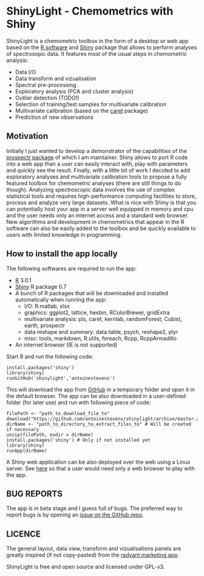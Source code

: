 # ShinyLight - Chemometrics with Shiny

ShinyLight is a chemometric toolbox in the form of a desktop or web app based on the [R software](http://cran.r-project.org/) and [Shiny](http://www.rstudio.com/shiny/) package that allows to perform analyses of spectrosopic data. It features most of the usual steps in chemometric analysis:

  * Data I/O
  * Data transform and vizualisation
  * Spectral pre-processing
  * Exploratory analysis (PCA and cluster analysis) 
  * Outlier detection (TODO!)
  * Selection of training/test samples for multivariate calibration
  * Multivariate calibration (based on the [caret](http://cran.r-project.org/web/packages/caret/index.html) package) 
  * Prediction of new observations

## Motivation

Initially I just wanted to develop a demonstrator of the capabilities of the [prospectr package](http://antoinestevens.github.io/prospectr/) of which I am maintainer. Shiny allows to port R code into a web app than a user can easily interact with, play with parameters and quickly see the result. Finally, with a little bit of work I decided to add exploratory analyses and multivariate calibration tools to propose a fully featured toolbox for chemometric analyses (there are still things to do though). Analyzing spectroscopic data involves the use of complex statistical tools and requires high-performance computing facilities to store, process and analyze very large datasets. What is nice with Shiny is that you can potentially host your app in a server well equipped in memory and cpu and the user needs only an internet access and a standard web browser. New algorithms and development in chemometrics that appear in the R software can also be easily added to the toolbox and be quickly available to users with limited knowledge in programming.

## How to install the app locally

The following softwares are required to run the app:

  * [R](http://cran.r-project.org/) 3.0.1
  * [Shiny](http://cran.r-project.org/web/packages/shiny/index.html) R package 0.7
  * A bunch of R packages that will be downloaded and installed automatically when running the app:
      + I/O: R.matlab, xlsx
      + graphics: ggplot2, lattice, hexbin, RColorBrewer, gridExtra
      + multivariate analysis: pls, caret, kernlab, randomForest, Cubist, earth, prospectr
      + data reshape and summary: data.table, psych, reshape2, plyr
      + misc: tools, markdown, R.utils, foreach, Rcpp, RcppArmadillo
  * An internet browser (IE is not supported)

Start R and run the following code:

```
install.packages('shiny')
library(shiny)
runGitHub('shinylight','antoinestevens')
```

This will download the app from [GitHub](https://github.com/antoinestevens/shinylight/archive/master.zip) in a temporary folder and open it in the default browser. The app can be also downloaded in a user-defined folder (for later use) and run with following piece of code:

```
filePath <- "path_to_download_file_to"
download("https://github.com/antoinestevens/shinylight/archive/master.zip",filePath)
dirName <- "path_to_directory_to_extract_files_to" # Will be created if necessary
unzip(filePath, exdir = dirName)
install.packages('shiny') # Only if not installed yet
library(shiny)
runApp(dirName)        
```

A Shiny web application can be also deployed over the web using a Linux server. See [here](https://github.com/rstudio/shiny-server) so that a user would need only a web browser to play with the app.

## BUG REPORTS

The app is in beta stage and I guess full of bugs. The preferred way to report bugs is by opening an [issue on the GitHub repo](https://github.com/antoinestevens/shinylight/issues).

## LICENCE

The general layout, data view, transform and vizualisations panels are greatly inspired (if not copy-pasted) from the [radyant marketing app](https://github.com/mostly-harmless/radyant).

ShinyLight is free and open source and licensed under GPL-v3.
